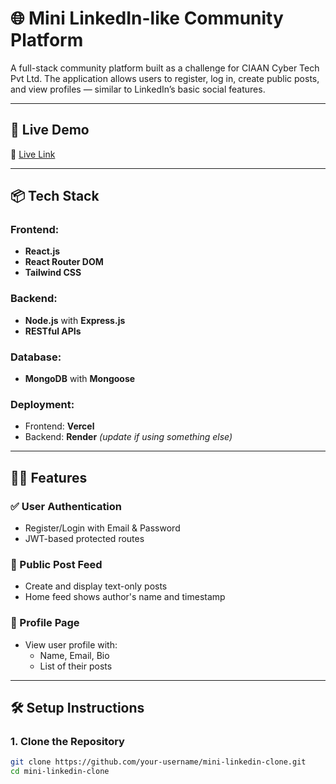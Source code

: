 # 🌐 Mini LinkedIn-like Community Platform

A full-stack community platform built as a challenge for CIAAN Cyber Tech Pvt Ltd. The application allows users to register, log in, create public posts, and view profiles — similar to LinkedIn’s basic social features.

---

## 🚀 Live Demo

🔗 [Live Link](https://chat-room-dhlrszxya-md-razi-ahmeds-projects.vercel.app/login)

---

## 📦 Tech Stack

### Frontend:
- **React.js**
- **React Router DOM**
- **Tailwind CSS**

### Backend:
- **Node.js** with **Express.js**
- **RESTful APIs**

### Database:
- **MongoDB** with **Mongoose**

### Deployment:
- Frontend: **Vercel**
- Backend: **Render** *(update if using something else)*

---

## 🧑‍💻 Features

### ✅ User Authentication
- Register/Login with Email & Password
- JWT-based protected routes

### 📝 Public Post Feed
- Create and display text-only posts
- Home feed shows author's name and timestamp

### 👤 Profile Page
- View user profile with:
  - Name, Email, Bio
  - List of their posts

---

## 🛠️ Setup Instructions

### 1. Clone the Repository
```bash
git clone https://github.com/your-username/mini-linkedin-clone.git
cd mini-linkedin-clone
